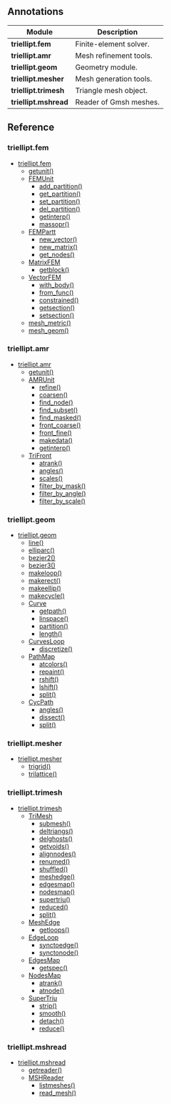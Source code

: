 <!--
{
  "webtitle": "Modules — triellipt documentation",
  "doctitle": "triellipt — Modules"
}
-->

## Annotations

Module                   | Description           
------------------------ | ----------------------
<b>triellipt.fem</b>     | Finite-element solver.
<b>triellipt.amr</b>     | Mesh refinement tools.
<b>triellipt.geom</b>    | Geometry module.      
<b>triellipt.mesher</b>  | Mesh generation tools.
<b>triellipt.trimesh</b> | Triangle mesh object. 
<b>triellipt.mshread</b> | Reader of Gmsh meshes.

## Reference

### triellipt.fem

<p>
<ul class="ref-list" id="mod-refs">
    <li><a href="triellipt.fem.md#triellipt.fem">triellipt.fem</a>
        <ul>
            <li><a href="triellipt.fem.md#getunit">getunit()</a></li>
            <li><a href="triellipt.fem.md#femunit">FEMUnit</a>
                <ul>
                    <li><a href="triellipt.fem.md#add_partition">add_partition()</a></li>
                    <li><a href="triellipt.fem.md#get_partition">get_partition()</a></li>
                    <li><a href="triellipt.fem.md#set_partition">set_partition()</a></li>
                    <li><a href="triellipt.fem.md#del_partition">del_partition()</a></li>
                    <li><a href="triellipt.fem.md#getinterp">getinterp()</a></li>
                    <li><a href="triellipt.fem.md#massopr">massopr()</a></li>
                </ul>
            </li>
            <li><a href="triellipt.fem.md#fempartt">FEMPartt</a>
                <ul>
                    <li><a href="triellipt.fem.md#new_vector">new_vector()</a></li>
                    <li><a href="triellipt.fem.md#new_matrix">new_matrix()</a></li>
                    <li><a href="triellipt.fem.md#get_nodes">get_nodes()</a></li>
                </ul>
            </li>
            <li><a href="triellipt.fem.md#matrixfem">MatrixFEM</a>
                <ul>
                    <li><a href="triellipt.fem.md#getblock">getblock()</a></li>
                </ul>
            </li>
            <li><a href="triellipt.fem.md#vectorfem">VectorFEM</a>
                <ul>
                    <li><a href="triellipt.fem.md#with_body">with_body()</a></li>
                    <li><a href="triellipt.fem.md#from_func">from_func()</a></li>
                    <li><a href="triellipt.fem.md#constrained">constrained()</a></li>
                    <li><a href="triellipt.fem.md#getsection">getsection()</a></li>
                    <li><a href="triellipt.fem.md#setsection">setsection()</a></li>
                </ul>
            </li>
            <li><a href="triellipt.fem.md#mesh_metric">mesh_metric()</a></li>
            <li><a href="triellipt.fem.md#mesh_geom">mesh_geom()</a></li>
        </ul>
    </li>
</ul>
</p>

### triellipt.amr

<p>
<ul class="ref-list" id="mod-refs">
    <li><a href="triellipt.amr.md#triellipt.amr">triellipt.amr</a>
        <ul>
            <li><a href="triellipt.amr.md#getunit">getunit()</a></li>
            <li><a href="triellipt.amr.md#amrunit">AMRUnit</a>
                <ul>
                    <li><a href="triellipt.amr.md#refine">refine()</a></li>
                    <li><a href="triellipt.amr.md#coarsen">coarsen()</a></li>
                    <li><a href="triellipt.amr.md#find_node">find_node()</a></li>
                    <li><a href="triellipt.amr.md#find_subset">find_subset()</a></li>
                    <li><a href="triellipt.amr.md#find_masked">find_masked()</a></li>
                    <li><a href="triellipt.amr.md#front_coarse">front_coarse()</a></li>
                    <li><a href="triellipt.amr.md#front_fine">front_fine()</a></li>
                    <li><a href="triellipt.amr.md#makedata">makedata()</a></li>
                    <li><a href="triellipt.amr.md#getinterp">getinterp()</a></li>
                </ul>
            </li>
            <li><a href="triellipt.amr.md#trifront">TriFront</a>
                <ul>
                    <li><a href="triellipt.amr.md#atrank">atrank()</a></li>
                    <li><a href="triellipt.amr.md#angles">angles()</a></li>
                    <li><a href="triellipt.amr.md#scales">scales()</a></li>
                    <li><a href="triellipt.amr.md#filter_by_mask">filter_by_mask()</a></li>
                    <li><a href="triellipt.amr.md#filter_by_angle">filter_by_angle()</a></li>
                    <li><a href="triellipt.amr.md#filter_by_scale">filter_by_scale()</a></li>
                </ul>
            </li>
        </ul>
    </li>
</ul>
</p>

### triellipt.geom

<p>
<ul class="ref-list" id="mod-refs">
    <li><a href="triellipt.geom.md#triellipt.geom">triellipt.geom</a>
        <ul>
            <li><a href="triellipt.geom.md#line">line()</a></li>
            <li><a href="triellipt.geom.md#elliparc">elliparc()</a></li>
            <li><a href="triellipt.geom.md#bezier2">bezier2()</a></li>
            <li><a href="triellipt.geom.md#bezier3">bezier3()</a></li>
            <li><a href="triellipt.geom.md#makeloop">makeloop()</a></li>
            <li><a href="triellipt.geom.md#makerect">makerect()</a></li>
            <li><a href="triellipt.geom.md#makeellip">makeellip()</a></li>
            <li><a href="triellipt.geom.md#makecycle">makecycle()</a></li>
            <li><a href="triellipt.geom.md#curve">Curve</a>
                <ul>
                    <li><a href="triellipt.geom.md#getpath">getpath()</a></li>
                    <li><a href="triellipt.geom.md#linspace">linspace()</a></li>
                    <li><a href="triellipt.geom.md#partition">partition()</a></li>
                    <li><a href="triellipt.geom.md#length">length()</a></li>
                </ul>
            </li>
            <li><a href="triellipt.geom.md#curvesloop">CurvesLoop</a>
                <ul>
                    <li><a href="triellipt.geom.md#discretize">discretize()</a></li>
                </ul>
            </li>
            <li><a href="triellipt.geom.md#pathmap">PathMap</a>
                <ul>
                    <li><a href="triellipt.geom.md#atcolors">atcolors()</a></li>
                    <li><a href="triellipt.geom.md#repaint">repaint()</a></li>
                    <li><a href="triellipt.geom.md#rshift">rshift()</a></li>
                    <li><a href="triellipt.geom.md#lshift">lshift()</a></li>
                    <li><a href="triellipt.geom.md#split">split()</a></li>
                </ul>
            </li>
            <li><a href="triellipt.geom.md#cycpath">CycPath</a>
                <ul>
                    <li><a href="triellipt.geom.md#angles">angles()</a></li>
                    <li><a href="triellipt.geom.md#dissect">dissect()</a></li>
                    <li><a href="triellipt.geom.md#split-1">split()</a></li>
                </ul>
            </li>
        </ul>
    </li>
</ul>
</p>

### triellipt.mesher

<p>
<ul class="ref-list" id="mod-refs">
    <li><a href="triellipt.mesher.md#triellipt.mesher">triellipt.mesher</a>
        <ul>
            <li><a href="triellipt.mesher.md#trigrid">trigrid()</a></li>
            <li><a href="triellipt.mesher.md#trilattice">trilattice()</a></li>
        </ul>
    </li>
</ul>
</p>

### triellipt.trimesh

<p>
<ul class="ref-list" id="mod-refs">
    <li><a href="triellipt.trimesh.md#triellipt.trimesh">triellipt.trimesh</a>
        <ul>
            <li><a href="triellipt.trimesh.md#trimesh">TriMesh</a>
                <ul>
                    <li><a href="triellipt.trimesh.md#submesh">submesh()</a></li>
                    <li><a href="triellipt.trimesh.md#deltriangs">deltriangs()</a></li>
                    <li><a href="triellipt.trimesh.md#delghosts">delghosts()</a></li>
                    <li><a href="triellipt.trimesh.md#getvoids">getvoids()</a></li>
                    <li><a href="triellipt.trimesh.md#alignnodes">alignnodes()</a></li>
                    <li><a href="triellipt.trimesh.md#renumed">renumed()</a></li>
                    <li><a href="triellipt.trimesh.md#shuffled">shuffled()</a></li>
                    <li><a href="triellipt.trimesh.md#meshedge">meshedge()</a></li>
                    <li><a href="triellipt.trimesh.md#edgesmap">edgesmap()</a></li>
                    <li><a href="triellipt.trimesh.md#nodesmap">nodesmap()</a></li>
                    <li><a href="triellipt.trimesh.md#supertriu">supertriu()</a></li>
                    <li><a href="triellipt.trimesh.md#reduced">reduced()</a></li>
                    <li><a href="triellipt.trimesh.md#split">split()</a></li>
                </ul>
            </li>
            <li><a href="triellipt.trimesh.md#meshedge-1">MeshEdge</a>
                <ul>
                    <li><a href="triellipt.trimesh.md#getloops">getloops()</a></li>
                </ul>
            </li>
            <li><a href="triellipt.trimesh.md#edgeloop">EdgeLoop</a>
                <ul>
                    <li><a href="triellipt.trimesh.md#synctoedge">synctoedge()</a></li>
                    <li><a href="triellipt.trimesh.md#synctonode">synctonode()</a></li>
                </ul>
            </li>
            <li><a href="triellipt.trimesh.md#edgesmap-1">EdgesMap</a>
                <ul>
                    <li><a href="triellipt.trimesh.md#getspec">getspec()</a></li>
                </ul>
            </li>
            <li><a href="triellipt.trimesh.md#nodesmap-1">NodesMap</a>
                <ul>
                    <li><a href="triellipt.trimesh.md#atrank">atrank()</a></li>
                    <li><a href="triellipt.trimesh.md#atnode">atnode()</a></li>
                </ul>
            </li>
            <li><a href="triellipt.trimesh.md#supertriu-1">SuperTriu</a>
                <ul>
                    <li><a href="triellipt.trimesh.md#strip">strip()</a></li>
                    <li><a href="triellipt.trimesh.md#smooth">smooth()</a></li>
                    <li><a href="triellipt.trimesh.md#detach">detach()</a></li>
                    <li><a href="triellipt.trimesh.md#reduce">reduce()</a></li>
                </ul>
            </li>
        </ul>
    </li>
</ul>
</p>

### triellipt.mshread

<p>
<ul class="ref-list" id="mod-refs">
    <li><a href="triellipt.mshread.md#triellipt.mshread">triellipt.mshread</a>
        <ul>
            <li><a href="triellipt.mshread.md#getreader">getreader()</a></li>
            <li><a href="triellipt.mshread.md#mshreader">MSHReader</a>
                <ul>
                    <li><a href="triellipt.mshread.md#listmeshes">listmeshes()</a></li>
                    <li><a href="triellipt.mshread.md#read_mesh">read_mesh()</a></li>
                </ul>
            </li>
        </ul>
    </li>
</ul>
</p>